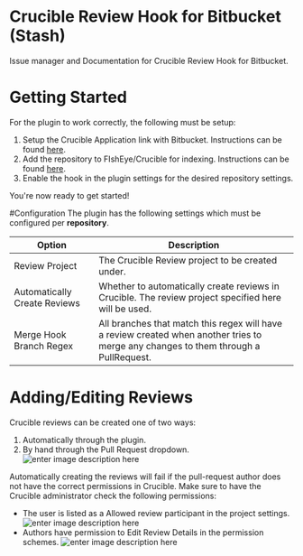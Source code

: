 # Crucible Review Hook for Bitbucket (Stash)
Issue manager and Documentation for Crucible Review Hook for Bitbucket.

# Getting Started
For the plugin to work correctly, the following must be setup:  
1. Setup the Crucible Application link with Bitbucket. Instructions can be found [here](https://confluence.atlassian.com/fisheye/linking-to-another-application-385321667.html).  
2. Add the repository to FIshEye/Crucible for indexing. Instructions can be found [here](https://confluence.atlassian.com/crucible/setting-up-a-git-repository-in-crucible-298977505.html).  
3. Enable the hook in the plugin settings for the desired repository settings.  

You're now ready to get started!

#Configuration
The plugin has the following settings which must be configured per **repository**.

| Option | Description |
| ------------- | ------------- |
| Review Project | The Crucible Review project to be created under. | 
| Automatically Create Reviews | Whether to automatically create reviews in Crucible. The review project specified here will be used. |
| Merge Hook Branch Regex | All branches that match this regex will have a review created when another tries to merge any changes to them through a PullRequest. | 

# Adding/Editing Reviews
Crucible reviews can be created one of two ways:  
1. Automatically through the plugin.  
2. By hand through the Pull Request dropdown.  
![enter image description here](https://raw.githubusercontent.com/mohamicorp/crucible-review-hook/master/images/crucible-review-edit-review.png)

Automatically creating the reviews will fail if the pull-request author does not have the correct permissions in Crucible. Make sure to have the Crucible administrator check the following permissions:
* The user is listed as a Allowed review participant in the project settings.
![enter image description here](https://raw.githubusercontent.com/mohamicorp/crucible-review-hook/master/images/Screenshot%20from%202016-09-14%2017-03-57.png)
* Authors have permission to Edit Review Details in the permission schemes.
![enter image description here](https://raw.githubusercontent.com/mohamicorp/crucible-review-hook/master/images/Screenshot%20from%202016-09-14%2017-00-11.png)



